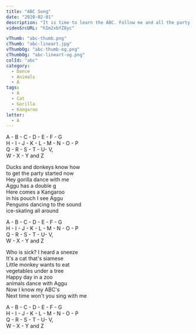 ```yaml
---
title: "ABC Song"
date: "2020-02-01"
description: "It is time to learn the ABC. Follow me and all the party animals in this new musical journey!"
videoSrcURL: "hIm2xbfZ8yc"

vThumb: "abc-thumb.png"
cThumb: "abc-lineart.jpg"
vThumbOg: "abc-thumb-og.png"
cThumbOg: "abc-lineart-og.png"
colId: "abc"
category:
  - Dance
  - Animals
  - A
tags:
  - A
  - Cat
  - Gorilla
  - Kangaroo
letter:
  - A
---
```


<p>
A - B - C - D - E - F - G<br />
H - I - J - K - L - M - N - O - P<br />
Q - R - S - T - U- V,<br />
W - X - Y and Z</p>
<p>
Ducks and donkeys know how<br />
to get the party started now<br />
Hey gorilla dance with me<br />
Aggu has a double g<br />
Here comes a Kangaroo<br />
in his pouch I see Aggu<br />
Penguins dancing to the sound<br />
ice-skating all around</p>
<p>
A - B - C - D - E - F - G<br />
H - I - J - K - L - M - N - O - P<br />
Q - R - S - T - U- V,<br />
W - X - Y and Z</p>
<p>
Who is sick? I heard a sneeze<br />
It's a cat that's siamese<br />
Little monkey wants to eat<br />
vegetables under a tree<br />
Happy day in a zoo<br />
animals dance with Aggu<br />
Now I know my ABC's<br />
Next time won't you sing with me</p>
<p>
A - B - C - D - E - F - G<br />
H - I - J - K - L - M - N - O - P<br />
Q - R - S - T - U- V,<br />
W - X - Y and Z</p>
